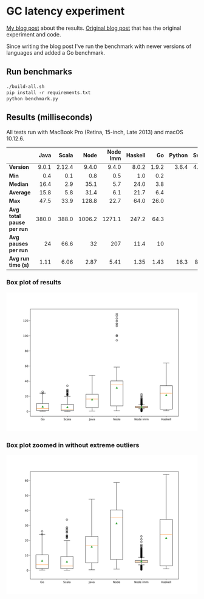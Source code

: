 # GC latency experiment

[My blog post](https://blog.hilzu.moe/2016/06/26/studying-gc-latencies/) about the results.
[Original blog post](http://prl.ccs.neu.edu/blog/2016/05/24/measuring-gc-latencies-in-haskell-ocaml-racket/)
that has the original experiment and code.

Since writing the blog post I've run the benchmark with newer versions of languages
and added a Go benchmark.

## Run benchmarks

```
./build-all.sh
pip install -r requirements.txt
python benchmark.py
```

## Results (milliseconds)

All tests run with MacBook Pro (Retina, 15-inch, Late 2013) and macOS 10.12.6.

|                             |  Java |  Scala |   Node | Node Imm | Haskell |    Go | Python | Swift |
| --------------------------- | ----: | -----: | -----: | -------: | ------: | ----: | -----: | ----: |
| **Version**                 | 9.0.1 | 2.12.4 |  9.4.0 |    9.4.0 |   8.0.2 | 1.9.2 |  3.6.4 | 4.0.3 |
| **Min**                     |   0.4 |    0.1 |    0.8 |      0.5 |     1.0 |   0.2 |        |       |
| **Median**                  |  16.4 |    2.9 |   35.1 |      5.7 |    24.0 |   3.8 |        |       |
| **Average**                 |  15.8 |    5.8 |   31.4 |      6.1 |    21.7 |   6.4 |        |       |
| **Max**                     |  47.5 |   33.9 |  128.8 |     22.7 |    64.0 |  26.0 |        |       |
| **Avg total pause per run** | 380.0 |  388.0 | 1006.2 |   1271.1 |   247.2 |  64.3 |        |       |
| **Avg pauses per run**      |    24 |   66.6 |     32 |      207 |    11.4 |    10 |        |       |
| **Avg run time (s)**        |  1.11 |   6.06 |   2.87 |     5.41 |    1.35 |  1.43 |   16.3 |  8.25 |

### Box plot of results

![Box plot](gc-latencies.svg)

### Box plot zoomed in without extreme outliers

![Box plot zoomed in](gc-latencies-zoomed-in.svg)
